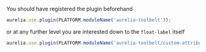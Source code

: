 
You should have registered the plugin beforehand

```js
aurelia.use.plugin(PLATFORM.moduleName('aurelia-toolbelt'));
```
or at any further level you are interested down to the ```float-label``` itself
```js
aurelia.use.plugin(PLATFORM.moduleName('aurelia-toolbelt/custom-attributes/jquery/float-label'));
```
